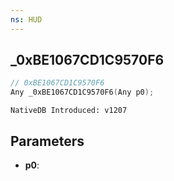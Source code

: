```yaml
---
ns: HUD
---
```

## _0xBE1067CD1C9570F6

```c
// 0xBE1067CD1C9570F6
Any _0xBE1067CD1C9570F6(Any p0);
```

```
NativeDB Introduced: v1207
```

## Parameters
* **p0**:
